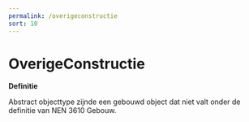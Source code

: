 ```yaml
---
permalink: /overigeconstructie
sort: 10
---
```


OverigeConstructie
==================

**Definitie**

Abstract objecttype zijnde een gebouwd object dat niet valt onder de definitie
van NEN 3610 Gebouw.
